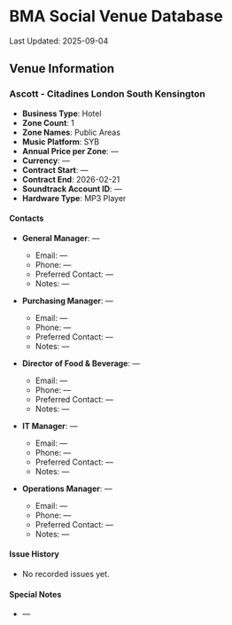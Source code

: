 # BMA Social Venue Database

Last Updated: 2025-09-04

## Venue Information

### Ascott - Citadines London South Kensington
- **Business Type**: Hotel
- **Zone Count**: 1
- **Zone Names**: Public Areas
- **Music Platform**: SYB
- **Annual Price per Zone**: —
- **Currency**: —
- **Contract Start**: —
- **Contract End**: 2026-02-21
- **Soundtrack Account ID**: —
- **Hardware Type**: MP3 Player

#### Contacts
- **General Manager**: —
  - Email: —
  - Phone: —
  - Preferred Contact: —
  - Notes: —

- **Purchasing Manager**: —
  - Email: —
  - Phone: —
  - Preferred Contact: —
  - Notes: —

- **Director of Food & Beverage**: —
  - Email: —
  - Phone: —
  - Preferred Contact: —
  - Notes: —

- **IT Manager**: —
  - Email: —
  - Phone: —
  - Preferred Contact: —
  - Notes: —

- **Operations Manager**: —
  - Email: —
  - Phone: —
  - Preferred Contact: —
  - Notes: —

#### Issue History
- No recorded issues yet.

#### Special Notes
- —

